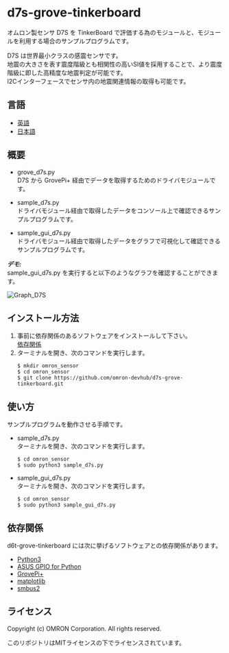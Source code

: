# d7s-grove-tinkerboard
オムロン製センサ D7S を TinkerBoard で評価する為のモジュールと、モジュールを利用する場合のサンプルプログラムです。

D7S は世界最小クラスの感震センサです。  
地震の大きさを表す震度階級とも相関性の高いSI値を採用することで、より震度階級に即した高精度な地震判定が可能です。  
I2Cインターフェースでセンサ内の地震関連情報の取得も可能です。

## 言語
- [英語](./README.md)
- [日本語](./README_ja.md)

## 概要
- grove_d7s.py  
D7S から GrovePi+ 経由でデータを取得するためのドライバモジュールです。

- sample_d7s.py  
ドライバモジュール経由で取得したデータをコンソール上で確認できるサンプルプログラムです。

- sample_gui_d7s.py  
ドライバモジュール経由で取得したデータをグラフで可視化して確認できるサンプルプログラムです。

***デモ:***  
sample_gui_d7s.py を実行すると以下のようなグラフを確認することができます。  

![Graph_D7S](Graph_D7S.png)

## インストール方法
1. 事前に依存関係のあるソフトウェアをインストールして下さい。  
    [依存関係](#link)
2. ターミナルを開き、次のコマンドを実行します。  
    ```
    $ mkdir omron_sensor
    $ cd omron_sensor
    $ git clone https://github.com/omron-devhub/d7s-grove-tinkerboard.git
    ```

## 使い方
サンプルプログラムを動作させる手順です。

-  sample_d7s.py  
ターミナルを開き、次のコマンドを実行します。  
    ```
    $ cd omron_sensor
    $ sudo python3 sample_d7s.py
    ```
- sample_gui_d7s.py  
ターミナルを開き、次のコマンドを実行します。  
    ```
    $ cd omron_sensor
    $ sudo python3 sample_gui_d7s.py
    ```

## <a name="link"></a>依存関係
d6t-grove-tinkerboard には次に挙げるソフトウェアとの依存関係があります。
- [Python3](https://www.python.org/)
- [ASUS GPIO for Python](https://tinkerboarding.co.uk/wiki/index.php/GPIO#Python)
- [GrovePi+](https://tinkerboarding.co.uk/wiki/index.php/GrovePi)
- [matplotlib](https://matplotlib.org/)
- [smbus2](https://pypi.org/project/smbus2/)

## ライセンス
Copyright (c) OMRON Corporation. All rights reserved.

このリポジトリはMITライセンスの下でライセンスされています。
